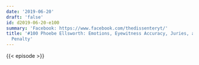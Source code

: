 ```yaml
---
date: '2019-06-20'
draft: 'false'
id: d2019-06-20-e100
summary: 'Facebook: https://www.facebook.com/thedissenteryt/'
title: '#100 Phoebe Ellsworth: Emotions, Eyewitness Accuracy, Juries, and the Death
  Penalty'
---
```

{{< episode >}}
